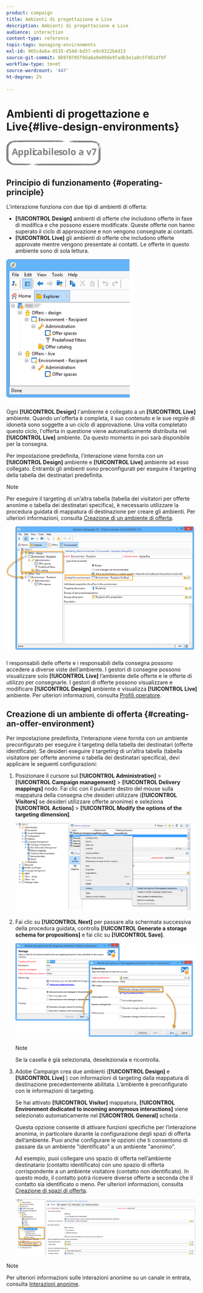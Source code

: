 ```yaml
---
product: campaign
title: Ambienti di progettazione e Live
description: Ambienti di progettazione e Live
audience: interaction
content-type: reference
topic-tags: managing-environments
exl-id: 965c4a6a-6535-454d-bd37-e9c8312b4d13
source-git-commit: 8b970705f0da6a9e09de9fadb3e1a8c5f4814f9f
workflow-type: tm+mt
source-wordcount: '447'
ht-degree: 2%

---
```


# Ambienti di progettazione e Live{#live-design-environments}

![](../../assets/v7-only.svg)

## Principio di funzionamento {#operating-principle}

L’interazione funziona con due tipi di ambienti di offerta:

* **[!UICONTROL Design]** ambienti di offerte che includono offerte in fase di modifica e che possono essere modificate. Queste offerte non hanno superato il ciclo di approvazione e non vengono consegnate ai contatti.
* **[!UICONTROL Live]** gli ambienti di offerte che includono offerte approvate mentre vengono presentate ai contatti. Le offerte in questo ambiente sono di sola lettura.

![](assets/offer_environments_overview_001.png)

Ogni **[!UICONTROL Design]** l&#39;ambiente è collegato a un **[!UICONTROL Live]** ambiente. Quando un&#39;offerta è completa, il suo contenuto e le sue regole di idoneità sono soggette a un ciclo di approvazione. Una volta completato questo ciclo, l&#39;offerta in questione viene automaticamente distribuita nel **[!UICONTROL Live]** ambiente. Da questo momento in poi sarà disponibile per la consegna.

Per impostazione predefinita, l’interazione viene fornita con un **[!UICONTROL Design]** ambiente e **[!UICONTROL Live]** ambiente ad esso collegato. Entrambi gli ambienti sono preconfigurati per eseguire il targeting della tabella dei destinatari predefinita.

>[!NOTE]
>
>Per eseguire il targeting di un’altra tabella (tabella dei visitatori per offerte anonime o tabella dei destinatari specifica), è necessario utilizzare la procedura guidata di mappatura di destinazione per creare gli ambienti. Per ulteriori informazioni, consulta [Creazione di un ambiente di offerta](#creating-an-offer-environment).

![](assets/offer_environments_overview_002.png)

I responsabili delle offerte e i responsabili della consegna possono accedere a diverse viste dell’ambiente. I gestori di consegne possono visualizzare solo **[!UICONTROL Live]** l’ambiente delle offerte e le offerte di utilizzo per consegnarle. I gestori di offerte possono visualizzare e modificare **[!UICONTROL Design]** ambiente e visualizza **[!UICONTROL Live]** ambiente. Per ulteriori informazioni, consulta [Profili operatore](../../interaction/using/operator-profiles.md).

## Creazione di un ambiente di offerta {#creating-an-offer-environment}

Per impostazione predefinita, l’interazione viene fornita con un ambiente preconfigurato per eseguire il targeting della tabella dei destinatari (offerte identificate). Se desideri eseguire il targeting di un’altra tabella (tabella visitatore per offerte anonime o tabella dei destinatari specifica), devi applicare le seguenti configurazioni:

1. Posizionare il cursore sul **[!UICONTROL Administration]** > **[!UICONTROL Campaign management]** > **[!UICONTROL Delivery mappings]** nodo. Fai clic con il pulsante destro del mouse sulla mappatura della consegna che desideri utilizzare (**[!UICONTROL Visitors]** se desideri utilizzare offerte anonime) e seleziona **[!UICONTROL Actions]** > **[!UICONTROL Modify the options of the targeting dimension]**.

   ![](assets/offer_env_anonymous_001.png)

1. Fai clic su **[!UICONTROL Next]** per passare alla schermata successiva della procedura guidata, controlla **[!UICONTROL Generate a storage schema for propositions]** e fai clic su **[!UICONTROL Save]**.

   ![](assets/offer_env_anonymous_002.png)

   >[!NOTE]
   >
   >Se la casella è già selezionata, deselezionala e ricontrolla.

1. Adobe Campaign crea due ambienti (**[!UICONTROL Design]** e **[!UICONTROL Live]** ) con informazioni di targeting dalla mappatura di destinazione precedentemente abilitata. L’ambiente è preconfigurato con le informazioni di targeting.

   Se hai attivato **[!UICONTROL Visitor]** mappatura, **[!UICONTROL Environment dedicated to incoming anonymous interactions]** viene selezionato automaticamente nel **[!UICONTROL General]** scheda .

   Questa opzione consente di attivare funzioni specifiche per l’interazione anonima, in particolare durante la configurazione degli spazi di offerta dell’ambiente. Puoi anche configurare le opzioni che ti consentono di passare da un ambiente &quot;identificato&quot; a un ambiente &quot;anonimo&quot;.

   Ad esempio, puoi collegare uno spazio di offerta nell’ambiente destinatario (contatto identificato) con uno spazio di offerta corrispondente a un ambiente visitatore (contatto non identificato). In questo modo, il contatto potrà ricevere diverse offerte a seconda che il contatto sia identificato o meno. Per ulteriori informazioni, consulta [Creazione di spazi di offerta](../../interaction/using/creating-offer-spaces.md).

   ![](assets/offer_env_anonymous_003.png)

>[!NOTE]
>
>Per ulteriori informazioni sulle interazioni anonime su un canale in entrata, consulta [Interazioni anonime](../../interaction/using/anonymous-interactions.md).
